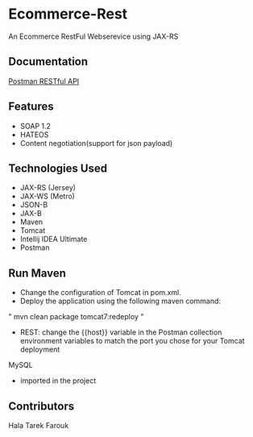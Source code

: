 
# Ecommerce-Rest

An Ecommerce RestFul Webserevice using JAX-RS 
## Documentation

[Postman RESTful API](https://documenter.getpostman.com/view/15242917/UyxdL9cB)


## Features

- SOAP 1.2
- HATEOS
- Content negotiation(support for json payload)



## Technologies Used
- JAX-RS (Jersey)
- JAX-WS (Metro)
- JSON-B
- JAX-B
- Maven
- Tomcat
- Intellij IDEA Ultimate
- Postman

## Run Maven

- Change the configuration of Tomcat in pom.xml.
- Deploy the application using the following maven command:

" mvn clean package tomcat7:redeploy "

- REST: change the {{host}} variable in the Postman collection environment variables to match the port you chose for your Tomcat deployment



MySQL

- imported in the project

## Contributors

Hala Tarek Farouk

